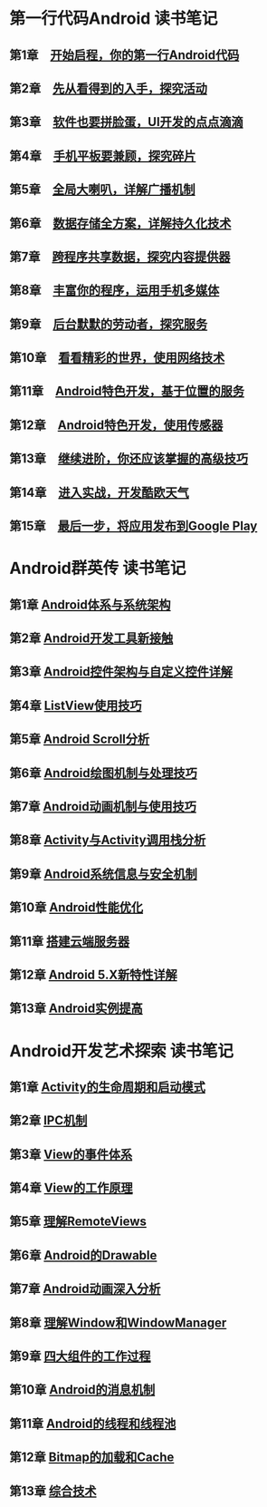 ﻿# 第一行代码Android 读书笔记

## 第1章　[开始启程，你的第一行Android代码](https://github.com/LuckyTerry/ReadingNotes/blob/master/%E7%AC%AC%E4%B8%80%E8%A1%8C%E4%BB%A3%E7%A0%81/%E7%AC%AC1%E7%AB%A0%20%E5%BC%80%E5%A7%8B%E5%90%AF%E7%A8%8B%EF%BC%8C%E4%BD%A0%E7%9A%84%E7%AC%AC%E4%B8%80%E8%A1%8CAndroid%E4%BB%A3%E7%A0%81.md)

## 第2章　[先从看得到的入手，探究活动](https://github.com/LuckyTerry/ReadingNotes/blob/master/%E7%AC%AC%E4%B8%80%E8%A1%8C%E4%BB%A3%E7%A0%81/%E7%AC%AC2%E7%AB%A0%20%E5%85%88%E4%BB%8E%E7%9C%8B%E5%BE%97%E5%88%B0%E7%9A%84%E5%85%A5%E6%89%8B%EF%BC%8C%E6%8E%A2%E7%A9%B6%E6%B4%BB%E5%8A%A8.md)

## 第3章　[软件也要拼脸蛋，UI开发的点点滴滴](https://github.com/LuckyTerry/ReadingNotes/blob/master/%E7%AC%AC%E4%B8%80%E8%A1%8C%E4%BB%A3%E7%A0%81/%E7%AC%AC3%E7%AB%A0%20%E8%BD%AF%E4%BB%B6%E4%B9%9F%E8%A6%81%E6%8B%BC%E8%84%B8%E8%9B%8B%EF%BC%8CUI%E5%BC%80%E5%8F%91%E7%9A%84%E7%82%B9%E7%82%B9%E6%BB%B4%E6%BB%B4.md)

## 第4章　[手机平板要兼顾，探究碎片 ](https://github.com/LuckyTerry/ReadingNotes/blob/master/%E7%AC%AC%E4%B8%80%E8%A1%8C%E4%BB%A3%E7%A0%81/%E7%AC%AC4%E7%AB%A0%20%E6%89%8B%E6%9C%BA%E5%B9%B3%E6%9D%BF%E8%A6%81%E5%85%BC%E9%A1%BE%EF%BC%8C%E6%8E%A2%E7%A9%B6%E7%A2%8E%E7%89%87.md)

## 第5章　[全局大喇叭，详解广播机制](https://github.com/LuckyTerry/ReadingNotes/blob/master/%E7%AC%AC%E4%B8%80%E8%A1%8C%E4%BB%A3%E7%A0%81/%E7%AC%AC5%E7%AB%A0%20%E5%85%A8%E5%B1%80%E5%A4%A7%E5%96%87%E5%8F%AD%EF%BC%8C%E8%AF%A6%E8%A7%A3%E5%B9%BF%E6%92%AD%E6%9C%BA%E5%88%B6.md)

## 第6章　[数据存储全方案，详解持久化技术](https://github.com/LuckyTerry/ReadingNotes/blob/master/%E7%AC%AC%E4%B8%80%E8%A1%8C%E4%BB%A3%E7%A0%81/%E7%AC%AC6%E7%AB%A0%E3%80%80%E6%95%B0%E6%8D%AE%E5%AD%98%E5%82%A8%E5%85%A8%E6%96%B9%E6%A1%88%EF%BC%8C%E8%AF%A6%E8%A7%A3%E6%8C%81%E4%B9%85%E5%8C%96%E6%8A%80%E6%9C%AF.md)

## 第7章　[跨程序共享数据，探究内容提供器 ](https://github.com/LuckyTerry/ReadingNotes/blob/master/%E7%AC%AC%E4%B8%80%E8%A1%8C%E4%BB%A3%E7%A0%81/%E7%AC%AC7%E7%AB%A0%20%E8%B7%A8%E7%A8%8B%E5%BA%8F%E5%85%B1%E4%BA%AB%E6%95%B0%E6%8D%AE%EF%BC%8C%E6%8E%A2%E7%A9%B6%E5%86%85%E5%AE%B9%E6%8F%90%E4%BE%9B%E5%99%A8.md)

## 第8章　[丰富你的程序，运用手机多媒体 ](https://github.com/LuckyTerry/ReadingNotes/blob/master/%E7%AC%AC%E4%B8%80%E8%A1%8C%E4%BB%A3%E7%A0%81/%E7%AC%AC8%E7%AB%A0%20%E4%B8%B0%E5%AF%8C%E4%BD%A0%E7%9A%84%E7%A8%8B%E5%BA%8F%EF%BC%8C%E8%BF%90%E7%94%A8%E6%89%8B%E6%9C%BA%E5%A4%9A%E5%AA%92%E4%BD%93.md)

## 第9章　[后台默默的劳动者，探究服务](https://github.com/LuckyTerry/ReadingNotes/blob/master/%E7%AC%AC%E4%B8%80%E8%A1%8C%E4%BB%A3%E7%A0%81/%E7%AC%AC9%E7%AB%A0%20%E5%90%8E%E5%8F%B0%E9%BB%98%E9%BB%98%E7%9A%84%E5%8A%B3%E5%8A%A8%E8%80%85%EF%BC%8C%E6%8E%A2%E7%A9%B6%E6%9C%8D%E5%8A%A1.md)

## 第10章　[看看精彩的世界，使用网络技术](https://github.com/LuckyTerry/ReadingNotes/blob/master/%E7%AC%AC%E4%B8%80%E8%A1%8C%E4%BB%A3%E7%A0%81/%E7%AC%AC10%E7%AB%A0%20%E7%9C%8B%E7%9C%8B%E7%B2%BE%E5%BD%A9%E7%9A%84%E7%BD%91%E7%BB%9C%E4%B8%96%E7%95%8C%EF%BC%8C%E4%BD%BF%E7%94%A8%E7%BD%91%E7%BB%9C%E6%8A%80%E6%9C%AF.md)

## 第11章　[Android特色开发，基于位置的服务]()


## 第12章　[Android特色开发，使用传感器](https://github.com/LuckyTerry/ReadingNotes/blob/master/%E7%AC%AC%E4%B8%80%E8%A1%8C%E4%BB%A3%E7%A0%81/%E7%AC%AC12%E7%AB%A0%20Android%E7%89%B9%E8%89%B2%E5%BC%80%E5%8F%91%EF%BC%8C%E4%BD%BF%E7%94%A8%E4%BC%A0%E6%84%9F%E5%99%A8.md)

## 第13章　[继续进阶，你还应该掌握的高级技巧 ]()

## 第14章　[进入实战，开发酷欧天气 ]()

## 第15章　[最后一步，将应用发布到Google Play]()


# Android群英传 读书笔记

## 第1章 [Android体系与系统架构]()

## 第2章 [Android开发工具新接触]()

## 第3章 [Android控件架构与自定义控件详解]()

## 第4章 [ListView使用技巧]()

## 第5章 [Android Scroll分析]()

## 第6章 [Android绘图机制与处理技巧]()

## 第7章 [Android动画机制与使用技巧]()

## 第8章 [Activity与Activity调用栈分析]()

## 第9章 [Android系统信息与安全机制]()

## 第10章 [Android性能优化]()

## 第11章 [搭建云端服务器]()

## 第12章 [Android 5.X新特性详解]()

## 第13章 [Android实例提高]()

# Android开发艺术探索 读书笔记

## 第1章 [Activity的生命周期和启动模式]()

## 第2章 [IPC机制]()

## 第3章 [View的事件体系]()

## 第4章 [View的工作原理]()

## 第5章 [理解RemoteViews]()

## 第6章 [Android的Drawable]()

## 第7章 [Android动画深入分析]()

## 第8章 [理解Window和WindowManager]()

## 第9章 [四大组件的工作过程]()

## 第10章 [Android的消息机制]()

## 第11章 [Android的线程和线程池]()

## 第12章 [Bitmap的加载和Cache]()

## 第13章 [综合技术]()

